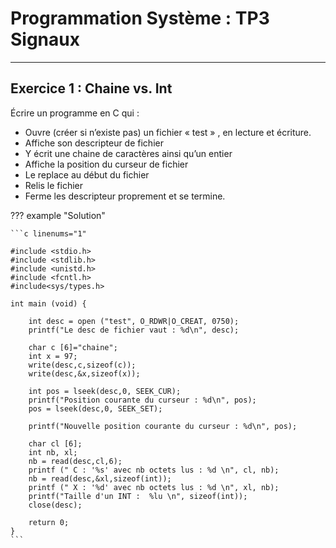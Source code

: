# Programmation Système : TP3 Signaux

---

## Exercice 1 : Chaine vs. Int

Écrire un programme en C qui :  

- Ouvre (créer si n’existe pas) un fichier « test » , en lecture et écriture.
- Affiche son descripteur de fichier
- Y écrit une chaine de caractères ainsi qu’un entier
- Affiche la position du curseur de fichier
- Le replace au début du fichier
- Relis le fichier
- Ferme les descripteur proprement et se termine.

??? example "Solution"

    ```c linenums="1"
    
    #include <stdio.h>
    #include <stdlib.h>
    #include <unistd.h>
    #include <fcntl.h>
    #include<sys/types.h>
    
    int main (void) {
        
        int desc = open ("test", O_RDWR|O_CREAT, 0750);  
        printf("Le desc de fichier vaut : %d\n", desc);
    
        char c [6]="chaine";
        int x = 97;
        write(desc,c,sizeof(c)); 
        write(desc,&x,sizeof(x));
    
        int pos = lseek(desc,0, SEEK_CUR);
        printf("Position courante du curseur : %d\n", pos);
        pos = lseek(desc,0, SEEK_SET);
        
        printf("Nouvelle position courante du curseur : %d\n", pos);
            
        char cl [6];
        int nb, xl;
        nb = read(desc,cl,6);
        printf (" C : '%s' avec nb octets lus : %d \n", cl, nb);
        nb = read(desc,&xl,sizeof(int));
        printf (" X : '%d' avec nb octets lus : %d \n", xl, nb);
        printf("Taille d'un INT :  %lu \n", sizeof(int));	
        close(desc);
        
        return 0; 
    }
    ```
    